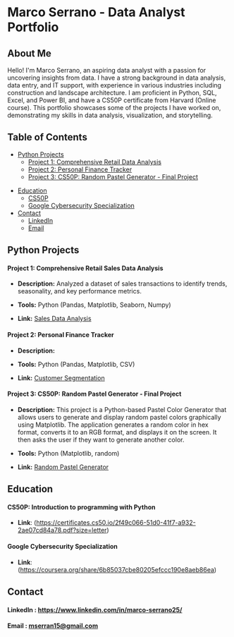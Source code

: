 # Marco Serrano - Data Analyst Portfolio

## About Me
Hello! I'm Marco Serrano, an aspiring data analyst with a passion for uncovering insights from data. I have a strong background in data analysis, data entry, and IT support, with experience in various industries including construction and landscape architecture. I am proficient in Python, SQL, Excel, and Power BI, and have a CS50P certificate from Harvard (Online course). This portfolio showcases some of the projects I have worked on, demonstrating my skills in data analysis, visualization, and storytelling.

## Table of Contents
- [Python Projects](#python-projects)
  - [Project 1: Comprehensive Retail Data Analysis](#comprehensive-retail-analysis)
  - [Project 2: Personal Finance Tracker](#personal-finance-tracker)
  - [Project 3: CS50P: Random Pastel Generator - Final Project](#random-pastel)
<!-- [SQL Projects](#sql-projects)
  - [Project 1: Employee Database Management](#project-1-employee-database-management)
  - [Project 2: Sales Performance Analysis](#project-2-sales-performance-analysis)
- [Power BI Projects](#power-bi-projects)
  - [Project 1: Financial Dashboard](#project-1-financial-dashboard)
  - [Project 2: Marketing Analytics Dashboard](#project-2-marketing-analytics-dashboard)
- [Excel Projects](#excel-projects)
  - [Project 1: Budget Tracking Spreadsheet](#project-1-budget-tracking-spreadsheet)
  - [Project 2: Sales Forecasting Model](#project-2-sales-forecasting-model) -->
- [Education](#education)
  - [CS50P](#CS50P)
  - [Google Cybersecurity Specialization](#Google-Cybersecurity-Certificate)
- [Contact](#contact-me)
  - [LinkedIn](#linkedin)
  - [Email](#email)

## Python Projects

#### Project 1: Comprehensive Retail Sales Data Analysis
- **Description:** Analyzed a dataset of sales transactions to identify trends, seasonality, and key performance metrics.
  
- **Tools:** Python (Pandas, Matplotlib, Seaborn, Numpy)
- **Link:** [Sales Data Analysis](link-to-project)

#### Project 2: Personal Finance Tracker
- **Description:**
  
- **Tools:** Python (Pandas, Matplotlib, CSV)
- **Link:** [Customer Segmentation](link-to-project)

#### Project 3: CS50P: Random Pastel Generator - Final Project
- **Description:** This project is a Python-based Pastel Color Generator that allows users to generate and display random pastel colors graphically using Matplotlib. The application generates a random color in hex format, converts it to an RGB format, and displays it on the screen. It then asks the user if they want to generate another color.
  
- **Tools:** Python (Matplotlib, random) 
- **Link:** [Random Pastel Generator](https://github.com/marcoserrano21/random_pastel)

<!-- ## SQL Projects

### Project 1: Employee Database Management
- **Description:** Designed and queried an employee database to manage employee records and performance metrics.
- **Tools:** SQL (PostgreSQL)
- **Link:** [Employee Database Management](link-to-project)

### Project 2: Sales Performance Analysis
- **Description:** Conducted analysis on sales performance using complex SQL queries to generate insights on regional and product performance.
- **Tools:** SQL (PostgreSQL)
- **Link:** [Sales Performance Analysis](link-to-project)

## Power BI Projects

### Project 1: Financial Dashboard
- **Description:** Developed a financial dashboard to track key financial metrics and visualize trends over time.
- **Tools:** Power BI
- **Link:** [Financial Dashboard](link-to-project)

### Project 2: Marketing Analytics Dashboard
- **Description:** Created an interactive dashboard to analyze the effectiveness of marketing campaigns.
- **Tools:** Power BI
- **Link:** [Marketing Analytics Dashboard](link-to-project)

## Excel Projects

### Project 1: Budget Tracking Spreadsheet
- **Description:** Built a comprehensive budget tracking model with dynamic visualizations and expense categories.
- **Tools:** Excel (Pivot Tables, Charts)
- **Link:** [Budget Tracking Spreadsheet](link-to-project)

### Project 2: Sales Forecasting Model
- **Description:** Designed a forecasting model to predict future sales based on historical data.
- **Tools:** Excel (Forecasting Functions, Charts)
- **Link:** [Sales Forecasting Model](link-to-project) -->

## Education
#### CS50P: Introduction to programming with Python
- **Link**: (https://certificates.cs50.io/2f49c066-51d0-41f7-a932-2ae07cd84a78.pdf?size=letter)

#### Google Cybersecurity Specialization
- **Link**: (https://coursera.org/share/6b85037cbe80205efccc190e8aeb86ea)

## Contact
#### LinkedIn : https://www.linkedin.com/in/marco-serrano25/
#### Email : mserran15@gmail.com
